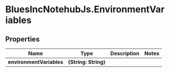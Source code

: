 # BluesIncNotehubJs.EnvironmentVariables

## Properties

Name | Type | Description | Notes
------------ | ------------- | ------------- | -------------
**environmentVariables** | **{String: String}** |  | 


